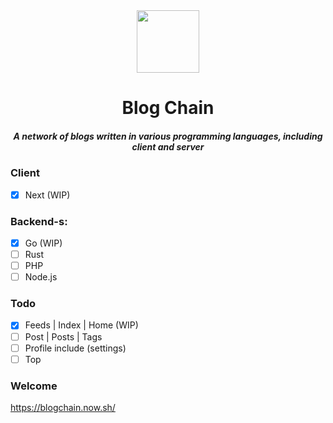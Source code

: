 <div align="center">
  <img width="100" height="100" src="https://github.com/zikwall/blogchain/blob/master/screenshots/bc_300.png">
  <h1>Blog Chain</h1>
  <h5>A network of blogs written in various programming languages, including client and server</h5>
</div>

### Client

- [x] Next (WIP)

### Backend-s:

- [x] Go (WIP)
- [ ] Rust
- [ ] PHP
- [ ] Node.js

### Todo

- [x] Feeds | Index | Home (WIP)
- [ ] Post | Posts | Tags
- [ ] Profile include (settings)
- [ ] Top

### Welcome

https://blogchain.now.sh/
